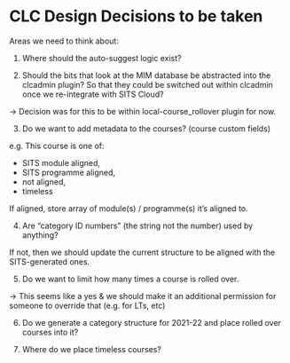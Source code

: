 # CLC Design Decisions to be taken

Areas we need to think about:

1) Where should the auto-suggest logic exist?

2) Should the bits that look at the MIM database be abstracted into the clcadmin plugin? So that they could be switched out within clcadmin once we re-integrate with SITS Cloud?

→ Decision was for this to be within local-course\_rollover plugin for now.

3) Do we want to add metadata to the courses? (course custom fields)

e.g. This course is one of:

-   SITS module aligned,
-   SITS programme aligned,
-   not aligned,
-   timeless

If aligned, store array of module(s) / programme(s) it’s aligned to.

4) Are “category ID numbers” (the string not the number) used by anything?

If not, then we should update the current structure to be aligned with the SITS-generated ones.

5) Do we want to limit how many times a course is rolled over.

→ This seems like a yes & we should make it an additional permission for someone to override that (e.g. for LTs, etc)

6) Do we generate a category structure for 2021-22 and place rolled over courses into it?

7) Where do we place timeless courses?


